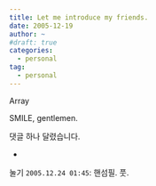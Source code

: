 ```yaml
---
title: Let me introduce my friends.
date: 2005-12-19
author: ~
#draft: true
categories:
  - personal
tag:
  - personal
---
```




Array

SMILE, gentlemen.


 댓글 하나 달렸습니다.

- 
 눌기 `2005.12.24 01:45`: 
핸섬필. 풋.




